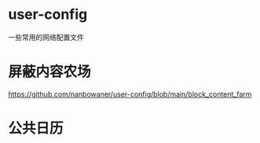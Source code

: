 # user-config
一些常用的网络配置文件


# 屏蔽内容农场

https://github.com/nanbowaner/user-config/blob/main/block_content_farm


# 公共日历 


